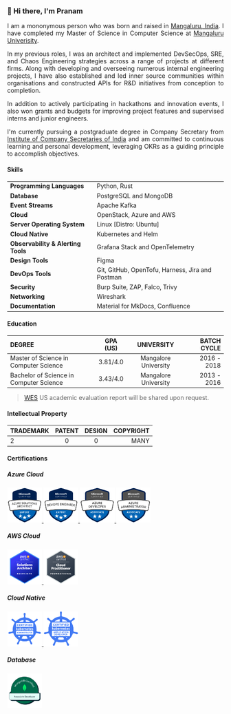 ### 👋 Hi there, I'm Pranam

<div style="text-align: justify">
  
I am a mononymous person who was born and raised in <a href="https://www.mappls.com/v9fmrc" target="_blank">Mangaluru, India</a>. I have completed my Master of Science in Computer Science at <a href="https://www.mappls.com/36gd42" target="_blank"> Mangaluru Univerisity</a>.

</div>

<div style="text-align: justify">

In my previous roles, I was an architect and implemented DevSecOps, SRE, and Chaos Engineering strategies across a range of projects at different firms. Along with developing and overseeing numerous internal engineering projects, I have also established and led inner source communities within organisations and constructed APIs for R&D initiatives from conception to completion. 

In addition to actively participating in hackathons and innovation events, I also won grants and budgets for improving project features and supervised interns and junior engineers.

</div>

<div style="text-align: justify">

I'm currently pursuing a postgraduate degree in Company Secretary from [Institute of Company Secretaries of India](https://www.icsi.edu) and am committed to continuous learning and personal development, leveraging OKRs as a guiding principle to accomplish objectives.

</div>
          
#### Skills

| | |
|--- | --- |
| **Programming Languages** | Python, Rust |
| **Database** | PostgreSQL and MongoDB |
| **Event Streams** | Apache Kafka |
| **Cloud** | OpenStack, Azure and AWS  |
| **Server Operating System** | Linux [Distro: Ubuntu] |
| **Cloud Native** | Kubernetes and Helm |
| **Observability & Alerting Tools** | Grafana Stack and OpenTelemetry |
| **Design Tools** | Figma |
| **DevOps Tools** | Git, GitHub, OpenTofu, Harness, Jira and Postman  |
| **Security** | Burp Suite, ZAP, Falco, Trivy |
| **Networking** | Wireshark |
| **Documentation** | Material for MkDocs, Confluence |


#### Education

| DEGREE      | GPA (US) | UNIVERSITY     | BATCH CYCLE |
| :---        |    :----:   |    :---: |          ---: |
| Master of Science in Computer Science      | 3.81/4.0      | Mangalore University   | 2016 - 2018 |
| Bachelor of Science in Computer Science   | 3.43/4.0        | Mangalore University      |2013 - 2016 |

> [WES](https://www.wes.org) US academic evaluation report will be shared upon request.

#### Intellectual Property

| TRADEMARK | PATENT | DESIGN | COPYRIGHT |
| :---  |    :----:   | :---: | ---: |
| 2     | 0    | 0   | MANY |

#### Certifications

##### Azure Cloud
<a href ="https://learn.microsoft.com/api/credentials/share/en-in/prnam/68E926FC2F0D730B?sharingId=6A4C6FE13ED7A5D9">
<img src="./assets/badges/azure-solutions-architect-expert.png" width="16%" height="16%"/>
</a>
<a href ="https://learn.microsoft.com/api/credentials/share/en-in/prnam/C1E4A49EC731B27F?sharingId=6A4C6FE13ED7A5D9">
<img src="./assets/badges/azure-devops-engineer-expert.png" width="16%" height="16%"/>
</a>
<a href ="https://learn.microsoft.com/api/credentials/share/en-in/prnam/50DA77D4095452D5?sharingId=6A4C6FE13ED7A5D9">
<img src="./assets/badges/azure-developer-associate.png" width="16%" height="16%"/>
</a>
<a href ="https://learn.microsoft.com/api/credentials/share/en-in/prnam/40691D8F02F73F2E?sharingId=6A4C6FE13ED7A5D9">
<img src="./assets/badges/microsoft-certified-azure-administrator-associate.png" width="16%" height="16%"/>
</a>
<!---
<a href ="https://learn.microsoft.com/api/credentials/share/en-in/prnam/A633B2A21F2511FF?sharingId=6A4C6FE13ED7A5D9">
<img src="./assets/badges/microsoft-certified-security-compliance-and-identity-fundamentals.png" width="16%" height="16%"/>
</a>
<a href ="https://learn.microsoft.com/api/credentials/share/en-in/prnam/E848C7A8181B3F67?sharingId=6A4C6FE13ED7A5D9">
<img src="./assets/badges/microsoft-certified-azure-ai-fundamentals.png" width="16%" height="16%"/>
</a>
<a href ="https://learn.microsoft.com/api/credentials/share/en-in/prnam/5D917F9FCE5AB14?sharingId=6A4C6FE13ED7A5D9">
<img src="./assets/badges/microsoft-certified-azure-data-fundamentals.png" width="16%" height="16%"/>
</a>
<a href ="https://learn.microsoft.com/api/credentials/share/en-in/prnam/7F68DF9DC78497F2?sharingId=6A4C6FE13ED7A5D9">
<img src="./assets/badges/microsoft-certified-azure-fundamentals.png" width="16%" height="16%"/>
</a> --->

##### AWS Cloud
<a href ="https://www.credly.com/badges/30ba7e92-9cef-4dca-8e9b-2d5fdb3c1968">
<img src="./assets/badges/aws-certified-solutions-architect-associate.png" width="16%" height="16%"/>
</a>
<a href ="https://www.credly.com/badges/95e7226b-6a74-4f4d-a412-9d12d0391ce3">
<img src="./assets/badges/aws-certified-cloud-practitioner.png" width="16%" height="16%"/>
</a>

##### Cloud Native
<a href ="https://www.credly.com/badges/0a0cc32e-53fe-4b69-a923-39d7a357e41d">
<img src="./assets/badges/cka-certified-kubernetes-administrator.png" width="16%" height="16%"/>
</a>
<a href ="https://www.credly.com/badges/4a55b806-e4b2-4f9e-902a-3a1f0f8516b0">
<img src="./assets/badges/ckad-certified-kubernetes-application-developer.png" width="16%" height="16%"/>
</a>

##### Database
<!---
<a href ="https://www.credential.net/1eeb93bf-632c-452a-b32a-f88e46b92acb#gs.7wq93n">
<img src="./assets/badges/redis-developer.png" width="16%" height="16%"/>
</a> --->
<a href ="https://www.credly.com/badges/4bd98ec8-323b-4e0c-b9ba-e2e64adffc13">
<img src="./assets/badges/mongodb-associate-developer.png" width="16%" height="16%"/>
</a>

<!---
##### API

<a href ="https://api.badgr.io/public/assertions/lKkF8bxOQcSXfdYZNNg8xg">
<img src="./assets/badges/postman-api-fundamentals-student-expert.png" width="16%" height="16%"/>
</a>
<a>
<a href ="https://api.badgr.io/public/assertions/n8c3ZCpsRAmxsORDIUEUGA">
<img src="./assets/badges/postman-flows-beginner.png" width="16%" height="16%"/>
</a>
<a href ="./assets/certificates/api-acadamy-api-security-architect.pdf">
<img src="./assets/badges/api-acadamy-api-security-architect.png" width="16%" height="16%"/>
</a>
<a href ="./assets/certificates/api-acadamy-api-designer.pdf">
<img src="./assets/badges/api-acadamy-api-designer.png" width="16%" height="16%"/>
</a>

<a href ="https://www.credly.com/badges/7b00290f-a1e4-46bf-aa20-3c43bfe95dbc">
<img src="./assets/badges/api-security-fundamentals.png" width="16%" height="16%"/>
</a>
<a>
<a href ="https://www.credly.com/badges/a1ef3bda-20f9-4160-8add-86f87d9b8a60">
<img src="./assets/badges/api-security-for-pci-compliance.png" width="16%" height="16%"/>
</a>
<a href ="https://www.credly.com/badges/84741b41-190f-4b25-9f19-4f06234006db">
<img src="./assets/badges/owasp-api-security-top-10.png" width="16%" height="16%"/>
</a>
<a>
<a href ="https://www.credly.com/badges/ebf98f4a-80d8-4643-a49f-c0c848b9bb87">
<img src="./assets/badges/securing-api-servers.png" width="16%" height="16%"/>
</a>
<a href ="https://www.credly.com/badges/fce42545-0879-4dbd-bbd4-d49ba44d5961">
<img src="./assets/badges/api-documentation-best-practices.png" width="16%" height="16%"/>
</a> --->

<!--- ##### DevOps

<a href ="https://www.credly.com/badges/30ee3786-0657-4c0b-b4e4-5397abdf4852">
<img src="./assets/badges/harness-certified-continuous-delivery-gitops-archit.png" width="16%" height="16%"/>
</a>
<a href ="https://www.credly.com/badges/92bf0394-9eea-40f2-86ae-de54ccb76546">
<img src="./assets/badges/harness-certified-continuous-delivery-gitops-admini.png" width="16%" height="16%"/>
</a>
<a href ="https://www.credly.com/badges/ba265536-d0a2-40eb-bdc4-b24eceb46646">
<img src="./assets/badges/harness-certified-continuous-delivery-gitops-develo.png" width="16%" height="16%"/>
</a>
<a href ="https://www.credly.com/badges/bcc98eec-7b04-4486-9fd8-73be5359901f">
<img src="./assets/badges/harness-certified-continuous-integration-architect.png" width="16%" height="16%"/>
</a>
<a href ="https://www.credly.com/badges/39be6a72-b323-4080-886d-10aa451d69a6">
<img src="./assets/badges/harness-certified-continuous-integration-administra.png" width="16%" height="16%"/>
</a>
<a href ="https://www.credly.com/badges/23d385e2-f38c-4bfd-8e47-e6c03ac4b360">
<img src="./assets/badges/harness-certified-continuous-integration-developer.png" width="16%" height="16%"/>
</a>
<a href ="https://www.credly.com/badges/f494dfbb-fc43-498d-a746-8b12e2df8cb0">
<img src="./assets/badges/harness-certified-feature-flag-administrator.png" width="16%" height="16%"/>
</a>
<a href ="https://www.credly.com/badges/f3706ebe-91e0-4d22-9336-989b0e80add9">
<img src="./assets/badges/harness-certified-feature-flag-developer.png" width="16%" height="16%"/>
</a>
<a href ="https://www.credly.com/badges/3b761363-0612-461a-8971-9a4fbcd4d6b8">
<img src="./assets/badges/harness-certified-security-testing-orchestration-de.png" width="16%" height="16%"/>
</a> 

##### Observability

<a href ="https://www.credly.com/badges/4a55b806-e4b2-4f9e-902a-3a1f0f8516b0">
<img src="./assets/badges/datadog-log-management-fundamentals.png" width="16%" height="16%"/>
</a>
<a href ="https://www.credly.com/badges/4a55b806-e4b2-4f9e-902a-3a1f0f8516b0">
<img src="./assets/badges/datadog-fundamentals-i.png" width="16%" height="16%"/>
</a>

##### Alerting

<a href ="https://www.credly.com/badges/f09850ca-15d3-4a4d-a0a2-259c22c903bc" target="_blank">
<img src="./assets/badges/pagerduty-api-certification.png" width="16%" height="16%"/>
</a>
<a href ="https://www.credly.com/badges/fb11ce64-1f55-4b37-b7aa-16a52b212f43">
<img src="./assets/badges/pagerduty-foundational-practitioner-certification.png" width="16%" height="16%"/>
</a> 

##### Project Management

<a href ="https://www.coursera.org/learner/pranam">
<img src="./assets/badges/google-project-management-certificate.png" width="16%" height="16%"/>
</a>  --->

<!-- #### Projects

<a href ="https://github.com/gitkosha">
<img src="https://github.com/gitkosha/.github/assets/68323012/d3ac5769-69f1-480b-a0c9-f794056842d6" width="16%" height="16%"/>
</a>
<a href ="https://github.com/pathra">
<img src="https://github.com/pathra/.github/assets/68323012/2e602fbb-f3c3-4ee1-8a29-a9b6a7670cc1" width="16%" height="16%"/>
</a>
<a href ="https://github.com/patashale">
<img src="https://github.com/patashale/.github/assets/68323012/29203063-c8b2-455f-b38a-8bce265c8dc3" width="16%" height="16%"/>
</a>
<a href ="https://github.com/bashe-india">
<img src="https://github.com/bashe-india/.github/assets/68323012/25e44946-a2fc-48d0-8b95-1448b664f0c0" width="16%" height="16%"/>
</a>
<a href ="https://github.com/rentyd">
<img src="https://github.com/rentyd/.github/assets/68323012/4bbc3597-5cec-450f-a6b6-bd7fbdffc5ce" width="16%" height="16%"/>
</a>
<a href ="https://github.com/vyayaka">
<img src="https://github.com/vyayaka/.github/assets/68323012/38df92af-88f3-42b6-af8b-0dcd2b945ec3" width="16%" height="16%"/>
</a>
<a href ="https://github.com/vethana-india">
<img src="https://github.com/vethana-foundation/.github/assets/68323012/9f407de4-1a93-469b-8787-ae431d94cd8a" width="16%" height="16%"/>
</a>
<a href ="https://github.com/placeofworship">
<img src="https://github.com/placeofworship/.github/assets/68323012/81456cdd-f9c9-4c0d-8d43-a180207f2ab9" width="16%" height="16%"/>
</a>
<a href ="https://github.com/comsect">
<img src="https://github.com/comsect/.github/assets/68323012/24ad999a-19cf-4e75-88a4-5676318012d5" width="16%" height="16%"/>
</a>
<a href ="https://github.com/mugilu-india">
<img src="https://github.com/mugilu-india/.github/assets/68323012/7dc9273c-86da-4eff-b22f-f5c4b3ae48ad" width="16%" height="16%"/>
</a>
<a href ="https://github.com/hastakshara">
<img src="https://github.com/hastakshara/.github/assets/68323012/327a112b-2cdf-4e6f-8026-6f4eef04d7d8" width="16%" height="16%"/>
</a>
<a href ="https://github.com/vrthi">
<img src="https://github.com/vrthi/.github/assets/68323012/28bc4934-7979-44c8-965c-0d1fd803375d" width="16%" height="16%"/>
</a>
<a href ="https://github.com/vipathra">
<img src="https://github.com/vipathra/.github/assets/68323012/a03154bb-8e67-482a-94de-85a3c980839c" width="16%" height="16%"/>
</a>
<a href ="https://github.com/beega-india">
<img src="https://github.com/beega-india/.github/assets/68323012/66d0d5a2-e3c7-4777-b57a-1824f537fce5" width="16%" height="16%"/>
</a> -->

<!--
**prnam/prnam** is a ✨ _special_ ✨ repository because its `README.md` (this file) appears on your GitHub profile.

Here are some ideas to get you started:

- 🔭 I’m currently working on ...
- 🌱 I’m currently learning ...
- 👯 I’m looking to collaborate on ...
- 🤔 I’m looking for help with ...
- 💬 Ask me about ...
- 📫 How to reach me: ...
- 😄 Pronouns: ...
- ⚡ Fun fact: ...
-->
